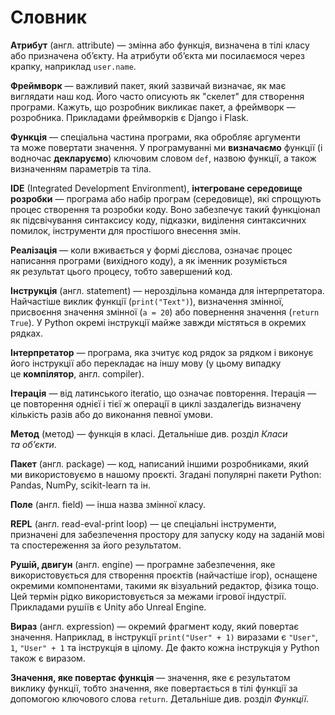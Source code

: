 # Словник

**Атрибут** (англ. attribute) — змінна або функція, визначена в&nbsp;тілі класу або призначена об’єкту. На атрибути об’єкта ми&nbsp;посилаємося через крапку, наприклад `user.name`.

**Фреймворк** — важливий пакет, який зазвичай визначає, як&nbsp;має виглядати наш код. Його часто описують як&nbsp;"скелет" для створення програми. Кажуть, що&nbsp;розробник викликає пакет, а фреймворк — розробника. Прикладами фреймворків є Django і Flask.

**Функція** — спеціальна частина програми, яка обробляє аргументи та&nbsp;може повертати значення. У програмуванні ми&nbsp;**визначаємо** функції (і водночас **декларуємо**) ключовим словом `def`, назвою функції, а також визначенням параметрів та&nbsp;тіла.

**IDE** (Integrated Development Environment), **інтегроване середовище розробки** — програма або набір програм (середовище), які спрощують процес створення та&nbsp;розробки коду. Воно забезпечує такий функціонал як&nbsp;підсвічування синтаксису коду, підказки, виділення синтаксичних помилок, інструменти для простішого внесення змін.

**Реалізація** — коли вживається у&nbsp;формі дієслова, означає процес написання програми (вихідного коду), а як&nbsp;іменник розуміється як&nbsp;результат цього процесу, тобто завершений код.

**Інструкція** (англ. statement) — нероздільна команда для інтерпретатора. Найчастіше виклик функції (`print("Text")`), визначення змінної, присвоєння значення змінної (`а = 20`) або повернення значення (`return True`). У Python окремі інструкції майже завжди містяться в&nbsp;окремих рядках.

**Інтерпретатор** — програма, яка зчитує код рядок за рядком і виконує його інструкції або перекладає на&nbsp;іншу мову (у цьому випадку це&nbsp;**компілятор**, англ. compiler).

**Ітерація** — від латинського iteratio, що&nbsp;означає повторення. Ітерація — це&nbsp;повторення однієї і тієї ж операції в&nbsp;циклі заздалегідь визначену кількість разів або до виконання певної умови.

**Метод** (метод) — функція в&nbsp;класі. Детальніше див. розділ *Класи та&nbsp;об’єкти*.

**Пакет** (англ. package) — код, написаний іншими розробниками, який ми&nbsp;використовуємо в&nbsp;нашому проєкті. Згадані популярні пакети Python: Pandas, NumPy, scikit-learn та&nbsp;ін.

**Поле** (англ. field) — інша назва змінної класу.

**REPL** (англ. read-eval-print loop) — це&nbsp;спеціальні інструменти, призначені для забезпечення простору для запуску коду на&nbsp;заданій мові та&nbsp;спостереження за його результатом.

**Рушій, двигун** (англ. engine) — програмне забезпечення, яке використовується для створення проєктів (найчастіше ігор), оснащене окремими компонентами, такими як&nbsp;візуальний редактор, фізика тощо. Цей термін рідко використовується за межами ігрової індустрії. Прикладами рушіїв є Unity або Unreal Engine.

**Вираз** (англ. expression) — окремий фрагмент коду, який повертає значення. Наприклад, в&nbsp;інструкції `print("User" + 1)` виразами є `"User"`, `1`, `"User" + 1` та&nbsp;інструкція в&nbsp;цілому. Де факто кожна інструкція у&nbsp;Python також є виразом.

**Значення, яке повертає функція** — значення, яке є результатом виклику функції, тобто значення, яке повертається в&nbsp;тілі функції за допомогою ключового слова `return`. Детальніше див. розділ *Функції*.



